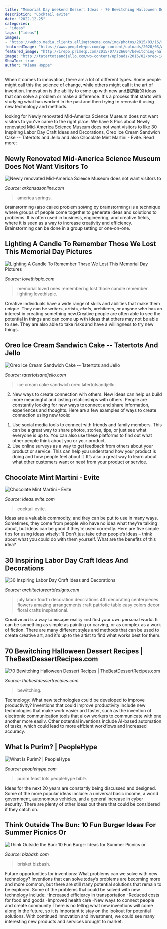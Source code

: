 ```yaml
---
title: "Memorial Day Weekend Dessert Ideas - 70 Bewitching Halloween Dessert Recipes"
description: "Cocktail evite"
date: "2022-12-25"
categories:
- "ideas"
tags: ["ideas"]
images:
- "https://wehco.media.clients.ellingtoncms.com/img/photos/2015/03/16/resized_99261-2-story-water-sculpture_88-19426_t800.JPG?90232451fbcadccc64a17de7521d859a8f88077d"
featuredImage: "https://www.peoplehype.com/wp-content/uploads/2020/03/AdobeStock_189843967-scaled.jpeg"
featured_image: "http://irepo.primecp.com/2015/07/226604/bewitching-halloween-dessert-recipes_ExtraLarge800_ID-1069273.jpg?v=1069273"
image: "http://tatertotsandjello.com/wp-content/uploads/2016/02/oreo-ice-cream-sandwich-cake-yum.jpg"
ShowToc: true
author: "Kiana Hoppe"
---
```



When it comes to innovation, there are a lot of different types. Some people might call this the science of change, while others might call it the art of invention. Innovation is the ability to come up with new and創造新的 ideas that can solve a problem or make a difference. It's a process that starts with studying what has worked in the past and then trying to recreate it using new technology and methods.

	

		
looking for Newly renovated Mid-America Science Museum does not want visitors to you've came to the right place. We have 8 Pics about Newly renovated Mid-America Science Museum does not want visitors to like 30 Inspiring Labor Day Craft Ideas and Decorations, Oreo Ice Cream Sandwich Cake -- Tatertots and Jello and also Chocolate Mint Martini - Evite. Read more:
		
    
## Newly Renovated Mid-America Science Museum Does Not Want Visitors To

<img loading=lazy src="https://wehco.media.clients.ellingtoncms.com/img/photos/2015/03/16/resized_99261-2-story-water-sculpture_88-19426_t800.JPG?90232451fbcadccc64a17de7521d859a8f88077d" onerror="this.onerror=null;this.src='https://tse1.mm.bing.net/th?id=OIP.IoJ2PTwZYMVsVIb4D4W50QHaLF&amp;pid=15.1';" alt="Newly renovated Mid-America Science Museum does not want visitors to">

_Source: arkansasonline.com_

>america springs. 

	

Brainstorming (also called problem solving by brainstorming) is a technique where groups of people come together to generate ideas and solutions to problems. It is often used in business, engineering, and creative fields, where it is seen as a way to increase creativity and efficiency. Brainstorming can be done in a group setting or one-on-one.

    
## Lighting A Candle To Remember Those We Lost This Memorial Day Pictures

<img loading=lazy src="http://www.lovethispic.com/uploaded_images/261039-Lighting-A-Candle-To-Remember-Those-We-Lost-This-Memorial-Day.jpg" onerror="this.onerror=null;this.src='https://tse3.mm.bing.net/th?id=OIP.0_9O_emPv7rM5RaYdb4zvgHaGB&amp;pid=15.1';" alt="Lighting A Candle To Remember Those We Lost This Memorial Day Pictures">

_Source: lovethispic.com_

>memorial loved ones remembering lost those candle remember lighting lovethispic. 

	

Creative individuals have a wide range of skills and abilities that make them unique. They can be writers, artists, chefs, architects, or anyone who has an interest in creating something new.Creative people are often able to see the potential in things and can come up with ideas that others may not be able to see. They are also able to take risks and have a willingness to try new things.

    
## Oreo Ice Cream Sandwich Cake -- Tatertots And Jello

<img loading=lazy src="http://tatertotsandjello.com/wp-content/uploads/2016/02/oreo-ice-cream-sandwich-cake-yum.jpg" onerror="this.onerror=null;this.src='https://tse2.mm.bing.net/th?id=OIP.G1nnsXdvXcarhBrPIj1G2QHaJ4&amp;pid=15.1';" alt="Oreo Ice Cream Sandwich Cake -- Tatertots and Jello">

_Source: tatertotsandjello.com_

>ice cream cake sandwich oreo tatertotsandjello. 

	

2. New ways to create connection with others.
New ideas can help us build more meaningful and lasting relationships with others. People are constantly looking for new ways to connect and share information, experiences and thoughts. Here are a few examples of ways to create connection using new tools: 
1) Use social media tools to connect with friends and family members. This can be a great way to share photos, stories, tips, or just see what everyone is up to. You can also use these platforms to find out what other people think about you or your product. 
2) Use online surveys as a way to get feedback from others about your product or service. This can help you understand how your product is doing and how people feel about it. It’s also a great way to learn about what other customers want or need from your product or service.

    
## Chocolate Mint Martini - Evite

<img loading=lazy src="http://ideas.evite.com/media/Chocolate-Mint-Martini-Cocktail-Recipe-AHP-595.jpg" onerror="this.onerror=null;this.src='https://tse1.mm.bing.net/th?id=OIP.H8IZcMC6gbCSpnX5MKvIugHaLH&amp;pid=15.1';" alt="Chocolate Mint Martini - Evite">

_Source: ideas.evite.com_

>cocktail evite. 

	

Ideas are a valuable commodity, and they can be put to use in many ways. Sometimes, they come from people who have no idea what they’re talking about, but ideas can be good if they’re used correctly. Here are five simple tips for using ideas wisely: 1) Don’t just take other people’s ideas – think about what you could do with them yourself. What are the benefits of this idea?

    
## 30 Inspiring Labor Day Craft Ideas And Decorations

<img loading=lazy src="https://www.architectureartdesigns.com/wp-content/uploads/2013/08/1243.jpg" onerror="this.onerror=null;this.src='https://tse4.mm.bing.net/th?id=OIP.p_w9tKr_wO8jg5U_iGhr6AHaE7&amp;pid=15.1';" alt="30 Inspiring Labor Day Craft Ideas and Decorations">

_Source: architectureartdesigns.com_

>july labor fourth decoration decorations 4th decorating centerpieces flowers amazing arrangements craft patriotic table easy colors decor floral crafts inspirational. 

	

Creative art is a way to escape reality and find your own personal world. It can be something as simple as painting or carving, or as complex as a work of fiction. There are many different styles and methods that can be used to create creative art, and it's up to the artist to find what works best for them.

    
## 70 Bewitching Halloween Dessert Recipes | TheBestDessertRecipes.com

<img loading=lazy src="http://irepo.primecp.com/2015/07/226604/bewitching-halloween-dessert-recipes_ExtraLarge800_ID-1069273.jpg?v=1069273" onerror="this.onerror=null;this.src='https://tse1.mm.bing.net/th?id=OIP.2ivhXF_ZF8zXnoH2TR_EswHaKl&amp;pid=15.1';" alt="70 Bewitching Halloween Dessert Recipes | TheBestDessertRecipes.com">

_Source: thebestdessertrecipes.com_

>bewitching. 

	

Technology: What new technologies could be developed to improve productivity?
Inventions that could improve productivity include new technologies that make work easier and faster, such as the invention of electronic communication tools that allow workers to communicate with one another more easily. Other potential inventions include AI-based automation of tasks, which could lead to more efficient workflows and increased accuracy.

    
## What Is Purim? | PeopleHype

<img loading=lazy src="https://www.peoplehype.com/wp-content/uploads/2020/03/AdobeStock_189843967-scaled.jpeg" onerror="this.onerror=null;this.src='https://tse2.mm.bing.net/th?id=OIP.DZdUOQ-hkFpy4YpNoJOrNwHaE8&amp;pid=15.1';" alt="What Is Purim? | PeopleHype">

_Source: peoplehype.com_

>purim feast lots peoplehype bible. 

	

Ideas for the next 20 years are constantly being discussed and designed. Some of the more popular ideas include: a universal basic income, a world government, autonomous vehicles, and a general increase in cyber security. There are plenty of other ideas out there that could be considered if they catch on.

    
## Think Outside The Bun: 10 Fun Burger Ideas For Summer Picnics Or

<img loading=lazy src="https://img.bizbash.com/files/base/bizbash/bzb/image/2013/05/25_degrees_burger_bbq_brisket_burger.png?auto=format&amp;w=1200" onerror="this.onerror=null;this.src='https://tse2.mm.bing.net/th?id=OIP.QGBZH9i3hJnDX4Xj0o15IQHaE8&amp;pid=15.1';" alt="Think Outside the Bun: 10 Fun Burger Ideas for Summer Picnics or">

_Source: bizbash.com_

>brisket bizbash. 

	

Future opportunities for inventions: What problems can we solve with new technology?
Inventions that can solve today’s problems are becoming more and more common, but there are still many potential solutions that remain to be explored. Some of the problems that could be solved with new technology include: 
-Increased efficiency in transportation 
-Reduced costs for food and goods 
-Improved health care 
-New ways to connect people and create community 
There is no telling what new inventions will come along in the future, so it is important to stay on the lookout for potential solutions. With continued innovation and investment, we could see many interesting new products and services brought to market.

